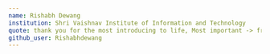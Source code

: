 ```yaml
---
name: Rishabh Dewang
institution: Shri Vaishnav Institute of Information and Technology
quote: thank you for the most introducing to life, Most important -> friends , Wonderfull memories and fun moments.
github_user: Rishabhdewang
---
```

